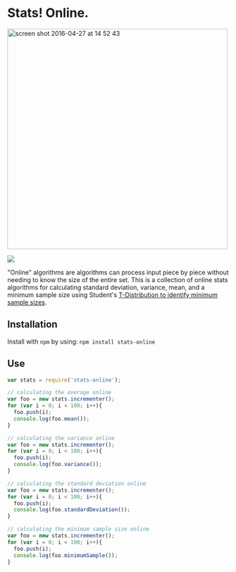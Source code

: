 # Stats! Online.

<img width="500" alt="screen shot 2016-04-27 at 14 52 43" src="http://motherboard-images.vice.com/content-images/contentimage/21514/1430916171922509.png">

![](https://travis-ci.org/mapbox/stats-online.svg?branch=master)

"Online" algorithms are algorithms can process input piece by piece without needing to know the size of the entire set. This is a collection of online stats algorithms for calculating standard deviation, variance, mean, and a minimum sample size using Student's [T-Distribution to identify minimum sample sizes](http://www.itl.nist.gov/div898/handbook/prc/section2/prc222.htm). 

## Installation

Install with `npm` by using:
`npm install stats-online`

## Use

```javascript 
var stats = require('stats-online');

// calculating the average online
var foo = new stats.incrementer();
for (var i = 0; i < 100; i++){
  foo.push(i);
  console.log(foo.mean());
}

// calculating the variance online
var foo = new stats.incrementer();
for (var i = 0; i < 100; i++){
  foo.push(i);
  console.log(foo.variance());
}

// calculating the standard deviation online
var foo = new stats.incrementer();
for (var i = 0; i < 100; i++){
  foo.push(i);
  console.log(foo.standardDeviation());
}

// calculating the minimum sample size online
var foo = new stats.incrementer();
for (var i = 0; i < 100; i++){
  foo.push(i);
  console.log(foo.minimumSample());
}
```
